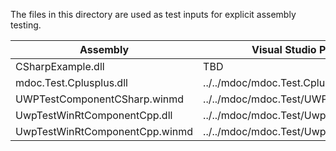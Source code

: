The files in this directory are used as test inputs for explicit assembly testing.

|Assembly|Visual Studio Project Location|
|---|---|
|CSharpExample.dll|TBD|
|mdoc.Test.Cplusplus.dll|../../mdoc/mdoc.Test.Cplusplus|
|UWPTestComponentCSharp.winmd|../../mdoc/mdoc.Test/UWPTestComponentCSharp|
|UwpTestWinRtComponentCpp.dll|../../mdoc/mdoc.Test/UwpTestWinRtComponentCpp|
|UwpTestWinRtComponentCpp.winmd|../../mdoc/mdoc.Test/UwpTestWinRtComponentCpp|

